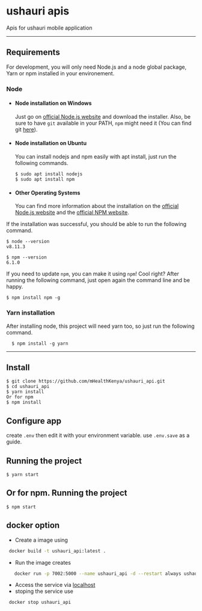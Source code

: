 # ushauri apis

Apis for ushauri mobile application

---
## Requirements

For development, you will only need Node.js and a node global package, Yarn or npm installed in your environement.

### Node
- #### Node installation on Windows

  Just go on [official Node.js website](https://nodejs.org/) and download the installer.
Also, be sure to have `git` available in your PATH, `npm` might need it (You can find git [here](https://git-scm.com/)).

- #### Node installation on Ubuntu

  You can install nodejs and npm easily with apt install, just run the following commands.

      $ sudo apt install nodejs
      $ sudo apt install npm

- #### Other Operating Systems
  You can find more information about the installation on the [official Node.js website](https://nodejs.org/) and the [official NPM website](https://npmjs.org/).

If the installation was successful, you should be able to run the following command.

    $ node --version
    v8.11.3

    $ npm --version
    6.1.0

If you need to update `npm`, you can make it using `npm`! Cool right? After running the following command, just open again the command line and be happy.

    $ npm install npm -g

###
### Yarn installation
  After installing node, this project will need yarn too, so just run the following command.

      $ npm install -g yarn

---

## Install

    $ git clone https://github.com/mHealthKenya/ushauri_api.git
    $ cd ushauri_api
    $ yarn install
    Or for npm
    $ npm install

## Configure app

create `.env` then edit it with your environment variable. use `.env.save` as a guide.

## Running the project

    $ yarn start

## Or for npm. Running the project

    $ npm start
## docker option

* Create a image using 
 ```sh
  docker build -t ushauri_api:latest .
 ```
 * Run the image creates
 ```sh
    docker run -p 7002:5000 --name ushauri_api -d --restart always ushauri_api:latest        
 ```
 * Access the service via [localhost](http://127.0.0.1:7002)
 * stoping the service use
 ```sh
  docker stop ushauri_api
  ```
